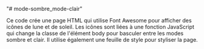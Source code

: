 "# mode-sombre_mode-clair"

Ce code crée une page HTML qui utilise Font Awesome pour afficher des icônes de lune et de soleil. Les icônes sont liées à une fonction JavaScript qui change la classe de l'élément body pour basculer entre les modes sombre et clair. Il utilise également une feuille de style pour styliser la page.
